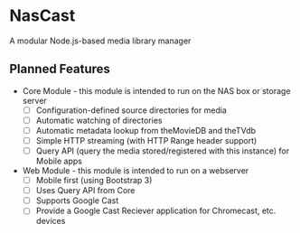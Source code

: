 NasCast
=======

A modular Node.js-based media library manager

Planned Features
----------------

* Core Module - this module is intended to run on the NAS box or storage server
    * [ ] Configuration-defined source directories for media
    * [ ] Automatic watching of directories
    * [ ] Automatic metadata lookup from theMovieDB and theTVdb
    * [ ] Simple HTTP streaming (with HTTP Range header support)
    * [ ] Query API (query the media stored/registered with this instance) for Mobile apps

* Web Module - this module is intended to run on a webserver
    * [ ] Mobile first (using Bootstrap 3)
    * [ ] Uses Query API from Core
    * [ ] Supports Google Cast
    * [ ] Provide a Google Cast Reciever application for Chromecast, etc. devices